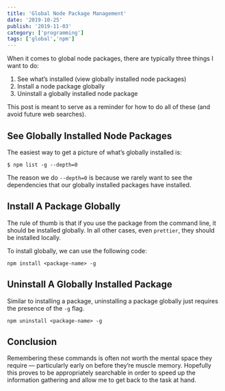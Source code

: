 ```yaml
---
title: 'Global Node Package Management'
date: '2019-10-25'
publish: '2019-11-03'
category: ['programming']
tags: ['global','npm']
---
```


When it comes to global node packages, there are typically three things I want to do:
1. See what’s installed (view globally installed node packages)
2. Install a node package globally
3. Uninstall a globally installed node package

This post is meant to serve as a reminder for how to do all of these (and avoid future web searches).

## See Globally Installed Node Packages
The easiest way to get a picture of what’s globally installed is:
```shell
$ npm list -g --depth=0
```

The reason we do `--depth=0` is because we rarely want to see the dependencies that our globally installed packages have installed. 

## Install A Package Globally
The rule of thumb is that if you use the package from the command line, it should be installed globally. In all other cases, even `prettier`, they should be installed locally.

To install globally, we can use the following code:
```shell
npm install <package-name> -g 
```

## Uninstall A Globally Installed Package
Similar to installing a package, uninstalling a package globally just requires the presence of the `-g` flag.

```shell
npm uninstall <package-name> -g 
```

## Conclusion
Remembering these commands is often not worth the mental space they require — particularly early on before they’re muscle memory. Hopefully this proves to be appropriately searchable in order to speed up the information gathering and allow me to  get back to the task at hand.  


